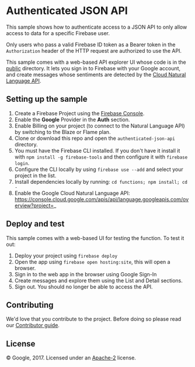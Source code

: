 # Authenticated JSON API

This sample shows how to authenticate access to a JSON API to only allow
access to data for a specific Firebase user.

Only users who pass a valid Firebase ID token as a Bearer token in the
`Authorization` header of the HTTP request are authorized to use the API.

This sample comes with a web-based API explorer UI whose code is in the [public](public) directory.
It lets you sign in to Firebase with your Google account, and create messages whose sentiments are
detected by the [Cloud Natural Language API](https://cloud.google.com/natural-language/).

## Setting up the sample

 1. Create a Firebase Project using the [Firebase Console](https://console.firebase.google.com).
 1. Enable the **Google** Provider in the **Auth** section.
 1. Enable Billing on your project (to connect to the Natural Language API) by switching to the Blaze or Flame plan.
 1. Clone or download this repo and open the `authenticated-json-api` directory.
 1. You must have the Firebase CLI installed. If you don't have it install it with `npm install -g firebase-tools` and then configure it with `firebase login`.
 1. Configure the CLI locally by using `firebase use --add` and select your project in the list.
 1. Install dependencies locally by running: `cd functions; npm install; cd -`
 1. Enable the Google Cloud Natural Language API: https://console.cloud.google.com/apis/api/language.googleapis.com/overview?project=_

## Deploy and test

This sample comes with a web-based UI for testing the function. To test it out:

 1. Deploy your project using `firebase deploy`
 1. Open the app using `firebase open hosting:site`, this will open a browser.
 1. Sign in to the web app in the browser using Google Sign-In
 1. Create messages and explore them using the List and Detail sections.
 1. Sign out. You should no longer be able to access the API.

## Contributing

We'd love that you contribute to the project. Before doing so please read our [Contributor guide](../CONTRIBUTING.md).

## License

© Google, 2017. Licensed under an [Apache-2](../LICENSE) license.
